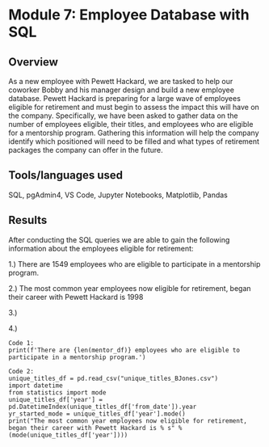 # Module 7: Employee Database with SQL

## Overview

As a new employee with Pewett Hackard, we are tasked to help our coworker Bobby and his manager design and build a new employee database. Pewett Hackard is preparing for a large wave of employees eligible for retirement and must begin to assess the impact this will have on the company. Specifically, we have been asked to gather data on the number of employees eligible, their titles, and employees who are eligible for a mentorship program. Gathering this information will help the company identify which positioned will need to be filled and what types of retirement packages the company can offer in the future.

## Tools/languages used
SQL, pgAdmin4, VS Code, Jupyter Notebooks, Matplotlib, Pandas

## Results
After conducting the SQL queries we are able to gain the following information about the employees eligible for retirement:

1.) There are 1549 employees who are eligible to participate in a mentorship program.

2.) The most common year employees now eligible for retirement, began their career with Pewett Hackard is 1998

3.)

4.)

    Code 1:
    print(f'There are {len(mentor_df)} employees who are eligible to participate in a mentorship program.')
      
    Code 2:
    unique_titles_df = pd.read_csv("unique_titles_BJones.csv")
    import datetime
    from statistics import mode
    unique_titles_df['year'] = pd.DatetimeIndex(unique_titles_df['from_date']).year
    yr_started_mode = unique_titles_df['year'].mode()
    print("The most common year employees now eligible for retirement, began their career with Pewett Hackard is % s" % (mode(unique_titles_df['year'])))
  
